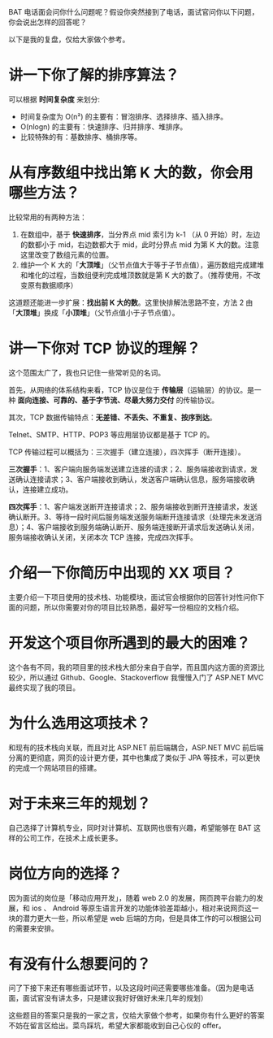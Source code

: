 ﻿BAT 电话面会问你什么问题呢？假设你突然接到了电话，面试官问你以下问题，你会说出怎样的回答呢？

以下是我的复盘，仅给大家做个参考。

# 讲一下你了解的排序算法？
可以根据 **时间复杂度** 来划分:
- 时间复杂度为 O(n²) 的主要有：冒泡排序、选择排序、插入排序。
- O(nlogn) 的主要有：快速排序、归并排序、堆排序。
- 比较特殊的有：基数排序、桶排序等。
# 从有序数组中找出第 K 大的数，你会用哪些方法？
比较常用的有两种方法：

1. 在数组中，基于 **快速排序**，当分界点 mid 索引为 k-1 （从 0 开始）时，左边的数都小于 mid，右边数都大于 mid，此时分界点 mid 为第 K 大的数。注意这里改变了数组元素的位置。
2. 维护一个 K 大的「**大顶堆**」（父节点值大于等于子节点值），遍历数组完成建堆和堆化的过程，当数组便利完成堆顶数就是第 K 大的数了。（推荐使用，不改变原有数据顺序）

这道题还能进一步扩展：**找出前 K 大的数**。这里快排解法思路不变，方法 2 由「**大顶堆**」换成「**小顶堆**」（父节点值小于子节点值）。
# 讲一下你对 TCP 协议的理解？
这个范围太广了，我也只记住一些常听见的名词。

首先，从网络的体系结构来看，TCP 协议是位于 **传输层**（运输层）的协议。是一种 **面向连接、可靠的、基于字节流、尽最大努力交付** 的传输协议。

其次，TCP 数据传输特点：**无差错、不丢失、不重复、按序到达**。

Telnet、SMTP、HTTP、POP3 等应用层协议都是基于 TCP 的。

TCP 传输过程可以概括为：三次握手（建立连接），四次挥手（断开连接）。

**三次握手**：1、客户端向服务端发送建立连接的请求；2、服务端接收到请求，发送确认连接请求；3、客户端接收到确认，发送客户端确认信息，服务端接收确认，连接建立成功。

**四次挥手**：1、客户端发送断开连接请求；2、服务端接收到断开连接请求，发送确认断开。3、等待一段时间后服务端发送服务端断开连接请求（处理完未发送消息）；4、客户端接收到服务端确认断开、服务端连接断开请求后发送确认关闭，服务端接收确认关闭，关闭本次 TCP 连接，完成四次挥手。
# 介绍一下你简历中出现的 XX 项目？
主要介绍一下项目使用的技术栈、功能模块，面试官会根据你的回答针对性问你下面的问题，所以你需要对你的项目比较熟悉，最好写一份相应的文档介绍。
# 开发这个项目你所遇到的最大的困难？
这个各有不同，我的项目里的技术栈大部分来自于自学，而且国内这方面的资源比较少，所以通过 Github、Google、Stackoverflow 我慢慢入门了 ASP.NET MVC 最终实现了我的项目。

# 为什么选用这项技术？
和现有的技术栈向关联，而且对比 ASP.NET 前后端耦合，ASP.NET MVC 前后端分离的更彻底，网页的设计更方便，其中也集成了类似于 JPA 等技术，可以更快的完成一个网站项目的搭建。
# 对于未来三年的规划？
自己选择了计算机专业，同时对计算机、互联网也很有兴趣，希望能够在 BAT 这样的公司工作，在技术上成长更多。
# 岗位方向的选择？
因为面试的岗位是「移动应用开发」，随着 web 2.0 的发展，网页跨平台能力的发展，和 ios 、 Android 等原生语言开发的功能体验差距越小，相对来说网页这一块的潜力更大一些，所以希望是 web 后端的方向，但是具体工作的可以根据公司的需要来安排。
# 有没有什么想要问的？
问了下接下来还有哪些面试环节，以及这段时间还需要哪些准备。（因为是电话面，面试官没有讲太多，只是建议我好好做好未来几年的规划）

这些题目的答案只是我的一家之言，仅给大家做个参考，如果你有什么更好的答案不妨在留言区给出。菜鸟踩坑，希望大家都能收到自己心仪的 offer​。​
